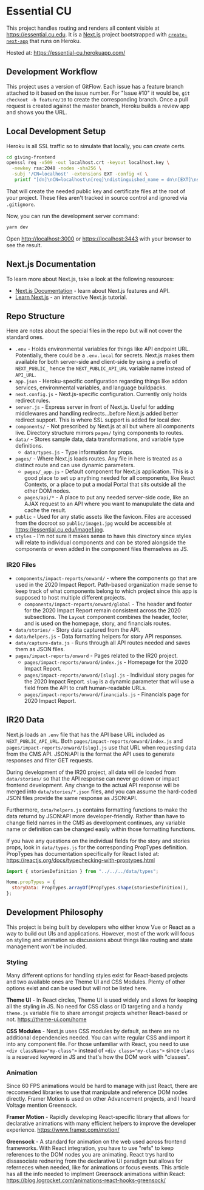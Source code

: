 # Essential CU

This project handles routing and renders all content visible at https://essential.cu.edu. It is a [Next.js](https://nextjs.org/) project bootstrapped with [`create-next-app`](https://github.com/vercel/next.js/tree/canary/packages/create-next-app) that runs on Heroku.

Hosted at: https://essential-cu.herokuapp.com/

## Development Workflow

This project uses a version of GitFlow. Each issue has a feature branch attached to it based on the issue number. For "Issue #10" it would be, `git checkout -b feature/10` to create the corresponding branch. Once a pull request is created against the master branch, Heroku builds a review app and shows you the URL.

## Local Development Setup

Heroku is all SSL traffic so to simulate that locally, you can create certs.

```bash
cd giving-frontend
openssl req -x509 -out localhost.crt -keyout localhost.key \
  -newkey rsa:2048 -nodes -sha256 \
  -subj '/CN=localhost' -extensions EXT -config <( \
   printf "[dn]\nCN=localhost\n[req]\ndistinguished_name = dn\n[EXT]\nsubjectAltName=DNS:localhost\nkeyUsage=digitalSignature\nextendedKeyUsage=serverAuth")
```

That will create the needed public key and certificate files at the root of your project. These files aren't tracked in source control and ignored via `.gitignore`.

Now, you can run the development server command:

```bash
yarn dev
```

Open [http://localhost:3000](http://localhost:3000) or [https://localhost:3443](http://localhost:3443) with your browser to see the result.

## Next.js Documentation

To learn more about Next.js, take a look at the following resources:

- [Next.js Documentation](https://nextjs.org/docs) - learn about Next.js features and API.
- [Learn Next.js](https://nextjs.org/learn) - an interactive Next.js tutorial.

## Repo Structure

Here are notes about the special files in the repo but will not cover the standard ones.

- `.env` - Holds environmental variables for things like API endpoint URL. Potentially, there could be a `.env.local` for secrets. Next.js makes them available for both server-side and client-side by using a prefix of `NEXT_PUBLIC_` hence the `NEXT_PUBLIC_API_URL` variable name instead of `API_URL`.
- `app.json` - Heroku-specific configuration regarding things like addon services, environmental variables, and language buildpacks.
- `next.config.js` - Next.js-specific configuration. Currently only holds redirect rules.
- `server.js` - Express server in front of Next.js. Useful for adding middlewares and handling redirects...before Next.js added better redirect support. This is where SSL support is added for local dev. 
- `components/` - Not prescribed by Next.js at all but where all components live. Directory structure mirrors `pages/` tying components to routes.
- `data/` - Stores sample data, data transformations, and variable type definitions.
  - `data/types.js` - Type information for props.
- `pages/` - Where Next.js loads routes. Any file in here is treated as a distinct route and can use dynamic parameters.
  - `pages/_app.js` - Default component for Next.js application. This is a good place to set up anything needed for all components, like React Contexts, or a place to put a modal Portal that sits outside all the  other DOM nodes.
  - `pages/api/*` - A place to put any needed server-side code, like an AJAX request to an API where you want to manupulate the data and cache the result.
- `public` - Used for any static assets like the favicon. Files are accessed from the docroot so `public/image1.jpg` would be accessible at https://essential.cu.edu/image1.jpg.
- `styles` - I'm not sure it makes sense to have this directory since styles will relate to individual components and can be stored alongside the components or even added in the component files themselves as JS.

### IR20 Files

- `components/impact-reports/onward/` - where the components go that are used in the 2020 Impact Report. Path-based organization made sense to keep track of what components belong to which project since this app is supposed to host multiple different projects.
  - `components/impact-reports/onward/global` - The header and footer for the 2020 Impact Report remain consistent across the 2020 subsections. The `Layout` component combines the header, footer, and is used on the homepage, story, and financials routes.
- `data/stories/` - Story data captured from the API.
- `data/helpers.js` - Data formatting helpers for story API responses.
- `data/capture-data.js` - Runs through all API routes needed and saves them as JSON files.
- `pages/impact-reports/onward` - Pages related to the IR20 project.
  - `pages/impact-reports/onward/index.js` - Homepage for the 2020 Impact Report.
  - `pages/impact-reports/onward/[slug].js` - Individual story pages for the 2020 Impact Report. `slug` is a dynamic parameter that will use a field from the API to craft human-readable URLs. 
  - `pages/impact-reports/onward/financials.js` - Financials page for 2020 Impact Report.

## IR20 Data

Next.js loads an `.env` file that has the API base URL included as `NEXT_PUBLIC_API_URL`. Both `pages/impact-reports/onward/index.js` and `pages/impact-reports/onward/[slug].js` use that URL when requesting data from the CMS API. JSON:API is the format the API uses to generate responses and filter GET requests.

During development of the IR20 project, all data will de loaded from `data/stories/` so that the API response can never go down or impact frontend development. Any change to the actual API response will be merged into `data/stories/*.json` files, and you can assume the hard-coded JSON files provide the same response as JSON:API.

Furthermore, `data/helpers.js` contains formatting functions to make the data returnd by JSON:API more developer-friendly. Rather than have to change field names in the CMS as development continues, any variable name or definition can be changed easily within those formatting functions.

If you have any questions on the individual fields for the story and stories props, look in `data/types.js` for the corresponding PropTypes definition. PropTypes has documentation specifically for React listed at: https://reactjs.org/docs/typechecking-with-proptypes.html 

```js
import { storiesDefinition } from "../../../data/types";

Home.propTypes = {
  storyData: PropTypes.arrayOf(PropTypes.shape(storiesDefinition)),
};
```

## Development Philosophy

This project is being built by developers who either know Vue or React as a way to build out UIs and applications. However, most of the work will focus on styling and animation so discussions about things like routing and state management won't be included.

### Styling

Many different options for handling styles exist for React-based projects and two available ones are Theme UI and CSS Modules. Plenty of other options exist and can be used but will not be listed here.

**Theme UI** - In React circles, Theme UI is used widely and allows for keeping all the styling in JS. No need for CSS class or ID targeting and a handy `theme.js` variable file to share amongst projects whether React-based or not. https://theme-ui.com/home

**CSS Modules** - Next.js uses CSS modules by default, as there are no additional dependencies needed. You can write regular CSS and import it into any component file. For those unfamiliar with React, you need to use `<div className="my-class">` instead of `<div class="my-class">` since `class` is a reserved keyword in JS and that's how the DOM work with "classes".

### Animation

Since 60 FPS animations would be hard to manage with just React, there are reccomended libraries to use that manipulate and reference DOM nodes directly. Framer Motion is used on other Advancement projects, and I heard Voltage mention Greensock.

**Framer Motion** - Rapidly developing React-specific library that allows for declarative animations with many efficient helpers to improve the developer experience. https://www.framer.com/motion/

**Greensock** - A standard for animation on the web used across frontend frameworks. With React integration, you have to use "refs" to keep references to the DOM nodes you are animating. React trys hard to dissasociate rednering from the declarative UI paradigm but allows for referneces when needed, like for animations or focus events. This article has all the info needed to implment Greensock animations within React: https://blog.logrocket.com/animations-react-hooks-greensock/
